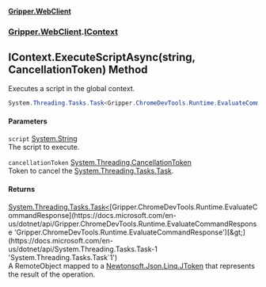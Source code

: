 #### [Gripper.WebClient](index 'index')
### [Gripper.WebClient](Gripper_WebClient 'Gripper.WebClient').[IContext](Gripper_WebClient_IContext 'Gripper.WebClient.IContext')
## IContext.ExecuteScriptAsync(string, CancellationToken) Method
Executes a script in the global context.  
```csharp
System.Threading.Tasks.Task<Gripper.ChromeDevTools.Runtime.EvaluateCommandResponse> ExecuteScriptAsync(string script, System.Threading.CancellationToken cancellationToken);
```
#### Parameters
<a name='Gripper_WebClient_IContext_ExecuteScriptAsync(string_System_Threading_CancellationToken)_script'></a>
`script` [System.String](https://docs.microsoft.com/en-us/dotnet/api/System.String 'System.String')  
The script to execute.
  
<a name='Gripper_WebClient_IContext_ExecuteScriptAsync(string_System_Threading_CancellationToken)_cancellationToken'></a>
`cancellationToken` [System.Threading.CancellationToken](https://docs.microsoft.com/en-us/dotnet/api/System.Threading.CancellationToken 'System.Threading.CancellationToken')  
Token to cancel the [System.Threading.Tasks.Task](https://docs.microsoft.com/en-us/dotnet/api/System.Threading.Tasks.Task 'System.Threading.Tasks.Task').
  
#### Returns
[System.Threading.Tasks.Task&lt;](https://docs.microsoft.com/en-us/dotnet/api/System.Threading.Tasks.Task-1 'System.Threading.Tasks.Task`1')[Gripper.ChromeDevTools.Runtime.EvaluateCommandResponse](https://docs.microsoft.com/en-us/dotnet/api/Gripper.ChromeDevTools.Runtime.EvaluateCommandResponse 'Gripper.ChromeDevTools.Runtime.EvaluateCommandResponse')[&gt;](https://docs.microsoft.com/en-us/dotnet/api/System.Threading.Tasks.Task-1 'System.Threading.Tasks.Task`1')  
A RemoteObject mapped to a [Newtonsoft.Json.Linq.JToken](https://docs.microsoft.com/en-us/dotnet/api/Newtonsoft.Json.Linq.JToken 'Newtonsoft.Json.Linq.JToken') that represents the result of the operation.
